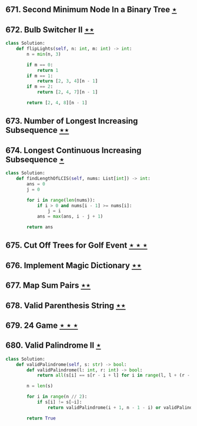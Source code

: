 ## 671. Second Minimum Node In a Binary Tree [$\star$](https://leetcode.com/problems/second-minimum-node-in-a-binary-tree)

## 672. Bulb Switcher II [$\star\star$](https://leetcode.com/problems/bulb-switcher-ii)

```python
class Solution:
    def flipLights(self, n: int, m: int) -> int:
        n = min(n, 3)

        if m == 0:
            return 1
        if m == 1:
            return [2, 3, 4][n - 1]
        if m == 2:
            return [2, 4, 7][n - 1]

        return [2, 4, 8][n - 1]
```

## 673. Number of Longest Increasing Subsequence [$\star\star$](https://leetcode.com/problems/number-of-longest-increasing-subsequence)

## 674. Longest Continuous Increasing Subsequence [$\star$](https://leetcode.com/problems/longest-continuous-increasing-subsequence)

```python
class Solution:
    def findLengthOfLCIS(self, nums: List[int]) -> int:
        ans = 0
        j = 0

        for i in range(len(nums)):
            if i > 0 and nums[i - 1] >= nums[i]:
                j = i
            ans = max(ans, i - j + 1)

        return ans
```

## 675. Cut Off Trees for Golf Event [$\star\star\star$](https://leetcode.com/problems/cut-off-trees-for-golf-event)

## 676. Implement Magic Dictionary [$\star\star$](https://leetcode.com/problems/implement-magic-dictionary)

## 677. Map Sum Pairs [$\star\star$](https://leetcode.com/problems/map-sum-pairs)

## 678. Valid Parenthesis String [$\star\star$](https://leetcode.com/problems/valid-parenthesis-string)

## 679. 24 Game [$\star\star\star$](https://leetcode.com/problems/24-game)

## 680. Valid Palindrome II [$\star$](https://leetcode.com/problems/valid-palindrome-ii)

```python
class Solution:
    def validPalindrome(self, s: str) -> bool:
        def validPalindrome(l: int, r: int) -> bool:
            return all(s[i] == s[r - i + l] for i in range(l, l + (r - l) // 2 + 1))

        n = len(s)

        for i in range(n // 2):
            if s[i] != s[~i]:
                return validPalindrome(i + 1, n - 1 - i) or validPalindrome(i, n - 2 - i)

        return True
```
